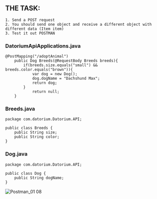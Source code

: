 ## THE TASK:
```
1. Send a POST request
2. You should send one object and receive a different object with different data (Item item)
3. Test it out POSTMAN

```
### DatoriumApiApplications.java
```
@PostMapping("/adoptAnimal")
    public Dog Breeds(@RequestBody Breeds breeds){
        if(breeds.size.equals("small") && breeds.color.equals("brown")){
            var dog = new Dog();
            dog.dogName = "Dachshund Max";
            return dog;
        }
            return null;        
    }
```
### Breeds.java
```
package com.datorium.Datorium.API;

public class Breeds {
    public String size;
    public String color;
}
```
### Dog.java
```
package com.datorium.Datorium.API;

public class Dog {
    public String dogName;
}
```


![Postman_01 08](https://github.com/user-attachments/assets/5af140c3-469e-4950-a19f-af73f10d233b)

